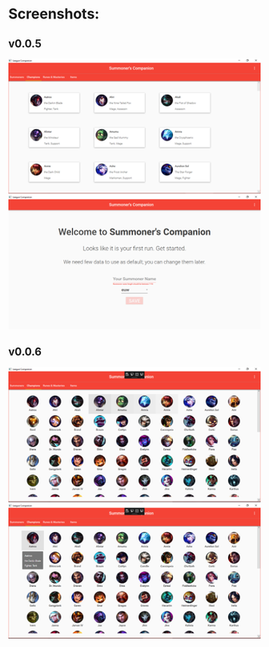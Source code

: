 # Screenshots:

## v0.0.5

![Champions Overview](/img/champions.PNG?raw=true)
![First Run Page](img/firstrun.PNG?raw=true)

## v0.0.6

![Champions Overview](/img/champions_0.0.6.PNG?raw=true)
![Champions Overview](/img/champions_0.0.6_hover.PNG?raw=true)
